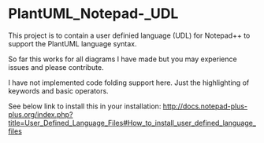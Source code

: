 # PlantUML_Notepad-_UDL
This project is to contain a user definied language (UDL) for Notepad++ to support the PlantUML language syntax.

So far this works for all diagrams I have made but you may experience issues and please contribute.

I have not implemented code folding support here.  Just the highlighting of keywords and basic operators.

See below link to install this in your installation:
http://docs.notepad-plus-plus.org/index.php?title=User_Defined_Language_Files#How_to_install_user_defined_language_files
